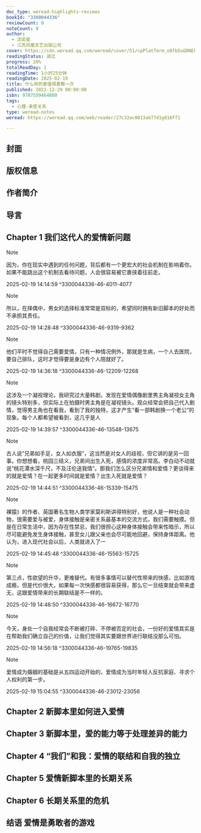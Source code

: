 ```yaml
---
doc_type: weread-highlights-reviews
bookId: "3300044336"
reviewCount: 0
noteCount: 9
author:
  - 沈奕斐
  - 江苏凤凰文艺出版公司
cover: https://cdn.weread.qq.com/weread/cover/51/cpPlatform_o8fb5uGDNEFKDDVRHGgarS/t7_cpPlatform_o8fb5uGDNEFKDDVRHGgarS1672823657.jpg
readingStatus: 读过
progress: 20%
totalReadDay: 1
readingTime: 1小时25分钟
readingDate: 2025-02-19
title: 什么样的爱值得勇敢一次
published: 2022-12-29 00:00:00
isbn: 9787559464880
tags:
  - 心理-亲密关系
type: weread-notes
weread: https://weread.qq.com/web/reader/27c32ac0813ab77d1g016ff1

---
```



## 封面

## 版权信息

## 作者简介

## 导言

## Chapter 1 我们这代人的爱情新问题

> [!NOTE] 
> 因为，你在现实中遇到的任何问题，背后都有一个更宏大的社会机制在影响着你。如果不能跳出这个机制去看待问题，人会很容易被它裹挟着往前走。
> 
> 2025-02-19 14:14:59 ^3300044336-46-4011-4077

> [!NOTE] 
> 所以，在择偶中，男女的选择标准常常是双标的，希望同时拥有新旧脚本的好处而不承担其责任。
> 
> 2025-02-19 14:28:48 ^3300044336-46-9319-9362

> [!NOTE] 
> 他们平时不觉得自己需要爱情，只有一种情况例外，那就是生病，一个人去医院，要自己排队，这时才觉得要是身边有个人陪就好了。
> 
> 2025-02-19 14:36:18 ^3300044336-46-12209-12268

> [!NOTE] 
> 这涉及一个凝视理论。我研究过大量韩剧，发现在爱情偶像剧里男主角凝视女主角的镜头特别多，但实际上在拍摄时男主角是在凝视镜头。观众经常会把自己代入剧情，觉得男主角也在看我，看到了我的独特，这才产生“看一部韩剧换一个老公”的现象。每个人都希望被看到，这几乎是人
> 
> 2025-02-19 14:39:57 ^3300044336-46-13548-13675

> [!NOTE] 
> 古人说“兄弟如手足，女人如衣服”，这当然是对女人的歧视，但它讲的是另一回事。你想想看，桃园三结义，兄弟间出生入死，感情的浓度非常高。李白动不动就说“桃花潭水深千尺，不及汪伦送我情”。那我们怎么区分兄弟情和爱情？更谈得来的就是爱情？在一起更多时间就是爱情？出生入死就是爱情？
> 
> 2025-02-19 14:44:51 ^3300044336-46-15339-15475

> [!NOTE] 
> 裸猿》的作者、英国著名生物人类学家莫利斯讲得特别好，他说人是一种社会动物，很需要爱与被爱，身体接触是亲密关系最基本的交流方式，我们需要触摸。但是在日常生活中，因为存在性禁忌，我们很担心这种身体接触会带来性暗示，所以尽可能避免发生身体接触，甚至女儿跟父亲也会尽可能地回避，保持身体距离。他认为，进入现代社会以后，人类就进入了一
> 
> 2025-02-19 14:45:48 ^3300044336-46-15563-15725

> [!NOTE] 
> 第三点，性欲望的升华，更难替代。有很多事情可以替代性带来的快感，比如游戏成瘾，但是代价很大，如果每一次快感都很容易获得，那么它一旦结束就会带来虚无，这跟爱情带来的长期联结是不一样的。
> 
> 2025-02-19 14:48:50 ^3300044336-46-16672-16770

> [!NOTE] 
> 今天，身处一个自我经常会不断被打碎、不停被否定的社会，一份好的爱情其实是在帮助我们确立自己的价值，让我们觉得其实要跟世界进行联结没那么可怕。
> 
> 2025-02-19 14:56:18 ^3300044336-46-19765-19835

> [!NOTE] 
> 爱情成为婚姻的基础是从五四运动开始的，爱情成为当时年轻人反抗家庭、寻求个人权利的第一步。
> 
> 2025-02-19 15:04:55 ^3300044336-46-23012-23056

## Chapter 2 新脚本里如何进入爱情

## Chapter 3 新脚本里，爱的能力等于处理差异的能力

## Chapter 4 “我们”和我：爱情的联结和自我的独立

## Chapter 5 爱情新脚本里的长期关系

## Chapter 6 长期关系里的危机

## 结语 爱情是勇敢者的游戏

